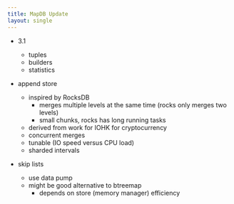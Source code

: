 ```yaml
---
title: MapDB Update
layout: single
---
```


- 3.1
  - tuples
  - builders
  - statistics
  
- append store
  - inspired by RocksDB 
    - merges multiple levels at the same time (rocks only merges two levels)
    - small chunks, rocks has long running tasks
  - derived from work for IOHK for cryptocurrency
  - concurrent merges
  - tunable (IO speed versus CPU load)
  - sharded intervals
  
- skip lists
  - use data pump 
  - might be good alternative to btreemap
    - depends on store (memory manager) efficiency
    
    